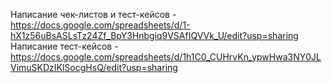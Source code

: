 Написание чек-листов и тест-кейсов - https://docs.google.com/spreadsheets/d/1-hX1z56uBsASLsTz24Zf_BpY3Hnbgiq9VSAfIQVVk_U/edit?usp=sharing
Написание тест-кейсов - https://docs.google.com/spreadsheets/d/1h1C0_CUHrvKn_ypwHwa3NY0JLVimuSKDzIKlSocgHsQ/edit?usp=sharing

